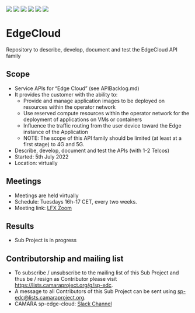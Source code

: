 <a href="https://github.com/camaraproject/EdgeCloud/commits/" title="Last Commit"><img src="https://img.shields.io/github/last-commit/camaraproject/EdgeCloud?style=plastic"></a>
<a href="https://github.com/camaraproject/EdgeCloud/issues" title="Open Issues"><img src="https://img.shields.io/github/issues/camaraproject/EdgeCloud?style=plastic"></a>
<a href="https://github.com/camaraproject/EdgeCloud/pulls" title="Open Pull Requests"><img src="https://img.shields.io/github/issues-pr/camaraproject/EdgeCloud?style=plastic"></a>
<a href="https://github.com/camaraproject/EdgeCloud/graphs/contributors" title="Contributors"><img src="https://img.shields.io/github/contributors/camaraproject/EdgeCloud?style=plastic"></a>
<a href="https://github.com/camaraproject/EdgeCloud" title="Repo Size"><img src="https://img.shields.io/github/repo-size/camaraproject/EdgeCloud?style=plastic"></a>
<a href="https://github.com/camaraproject/EdgeCloud/blob/main/LICENSE" title="License"><img src="https://img.shields.io/badge/License-Apache%202.0-green.svg?style=plastic"></a>

# EdgeCloud
Repository to describe, develop, document and test the EdgeCloud API family

## Scope
* Service APIs for “Edge Cloud” (see APIBacklog.md)  
* It provides the customer with the ability to:  
  * Provide and manage application images to be deployed on resources within the operator network 
  * Use reserved compute resources within the operator network for the deployment of applications on VMs or containers  
  * Influence the traffic routing from the user device toward the Edge instance of the Application 
  * NOTE: The scope of this API family should be limited (at least at a first stage) to 4G and 5G.  
* Describe, develop, document and test the APIs (with 1-2 Telcos)  
* Started: 5th July 2022
* Location: virtually  

## Meetings
* Meetings are held virtually
* Schedule: Tuesdays 16h-17 CET, every two weeks. 
* Meeting link: [LFX Zoom](https://zoom-lfx.platform.linuxfoundation.org/meeting/94237809115?password=05fb6d8a-a913-47d8-b003-db75ecdaa5d9) 
## Results
* Sub Project is in progress

## Contributorship and mailing list
* To subscribe / unsubscribe to the mailing list of this Sub Project and thus be / resign as Contributor please visit <https://lists.camaraproject.org/g/sp-edc>.
* A message to all Contributors of this Sub Project can be sent using <sp-edc@lists.camaraproject.org>.
* CAMARA sp-edge-cloud: [Slack Channel](https://camara-project.slack.com/archives/C062PJNGW9F)
